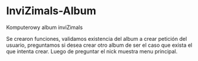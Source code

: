 # InviZimals-Album
Komputerowy album inviZimals

Se crearon funciones, validamos existencia del album a crear  petición del usuario,
preguntamos si desea crear otro album de ser el caso que exista el que intenta crear. Luego de preguntar el nick muestra menu principal.
